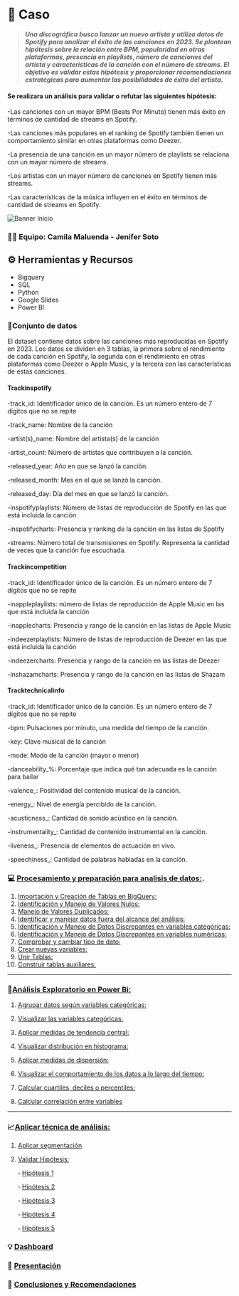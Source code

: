 # 📝 **Caso**
>***Una discográfica busca lanzar un nuevo artista y utiliza datos de Spotify para analizar el éxito de las canciones en 2023. Se plantean hipótesis sobre la relación entre BPM, popularidad en otras plataformas, presencia en playlists, número de canciones del artista y características de la canción con el número de streams. El objetivo es validar estas hipótesis y proporcionar recomendaciones estratégicas para aumentar las posibilidades de éxito del artista.***

#### Se realizara un análisis para validar o refutar las siguientes hipótesis:

-Las canciones con un mayor BPM (Beats Por Minuto) tienen más éxito en términos de cantidad de streams en Spotify.

-Las canciones más populares en el ranking de Spotify también tienen un comportamiento similar en otras plataformas como Deezer.

-La presencia de una canción en un mayor número de playlists se relaciona con un mayor número de streams.

-Los artistas con un mayor número de canciones en Spotify tienen más streams.

-Las características de la música influyen en el éxito en términos de cantidad de streams en Spotify.


![Banner Inicio](https://github.com/jesolav/Validaci-n-Hip-tesis_Proyecto-2/assets/172732181/477b6121-2b2c-4161-9746-c69fd11e7ed8)


### 🤜🤛 Equipo: Camila Maluenda - Jenifer Soto

## ⚙️ Herramientas y Recursos
- Bigquery
- SQL
- Python
- Google Slides
- Power BI

### 📄Conjunto de datos
El dataset contiene datos sobre las canciones más reproducidas en Spotify en 2023. Los datos se dividen en 3 tablas, la primera sobre el rendimiento de cada canción en Spotify, la segunda con el rendimiento en otras plataformas como Deezer o Apple Music, y la tercera con las características de estas canciones.

#### **Trackinspotify**

-track_id: Identificador único de la canción. Es un número entero de 7 dígitos que no se repite

-track_name: Nombre de la canción

-artist(s)_name: Nombre del artista(s) de la canción

-artist_count: Número de artistas que contribuyen a la canción.

-released_year: Año en que se lanzó la canción.

-released_month: Mes en el que se lanzó la canción.

-released_day: Día del mes en que se lanzó la canción.

-inspotifyplaylists: Número de listas de reproducción de Spotify en las que está incluida la canción

-inspotifycharts: Presencia y ranking de la canción en las listas de Spotify

-streams: Número total de transmisiones en Spotify. Representa la cantidad de veces que la canción fue escuchada.

#### **Trackincompetition**

-track_id: Identificador único de la canción. Es un número entero de 7 dígitos que no se repite

-inappleplaylists: número de listas de reproducción de Apple Music en las que está incluida la canción

-inapplecharts: Presencia y rango de la canción en las listas de Apple Music

-indeezerplaylists: Número de listas de reproducción de Deezer en las que está incluida la canción

-indeezercharts: Presencia y rango de la canción en las listas de Deezer

-inshazamcharts: Presencia y rango de la canción en las listas de Shazam


#### **Tracktechnicalinfo**

-track_id: Identificador único de la canción. Es un número entero de 7 dígitos que no se repite

-bpm: Pulsaciones por minuto, una medida del tiempo de la canción.

-key: Clave musical de la canción

-mode: Modo de la canción (mayor o menor)

-danceability_%: Porcentaje que indica qué tan adecuada es la canción para bailar

-valence_: Positividad del contenido musical de la canción.

-energy_: Nivel de energía percibido de la canción.

-acusticness_: Cantidad de sonido acústico en la canción.

-instrumentality_: Cantidad de contenido instrumental en la canción.

-liveness_: Presencia de elementos de actuación en vivo.

-speechiness_: Cantidad de palabras habladas en la canción.

### 💻 [Procesamiento y preparación para analisis de datos:](https://github.com/jesolav/Validaci-n-Hip-tesis_Proyecto-2/tree/8b49998a8745a5f15fb7156893002e8308d5197f/1.%20Procesar%20y%20preparar%20base%20de%20datos).

1. [Importación y Creación de Tablas en BigQuery:](https://github.com/jesolav/Validaci-n-Hip-tesis_Proyecto-2/blob/8b49998a8745a5f15fb7156893002e8308d5197f/1.%20Procesar%20y%20preparar%20base%20de%20datos/1.%20Conectarimportar%20datos%20a%20otras%20herramientas.md#1-conectarimportar-datos-a-otras-herramientas)
2. [Identificación y Manejo de Valores Nulos:](https://github.com/jesolav/Validaci-n-Hip-tesis_Proyecto-2/blob/8b49998a8745a5f15fb7156893002e8308d5197f/1.%20Procesar%20y%20preparar%20base%20de%20datos/2.%20Identificar%20y%20manejar%20valores%20nulos.md)
3. [Manejo de Valores Duplicados:](https://github.com/jesolav/Validaci-n-Hip-tesis_Proyecto-2/blob/8b49998a8745a5f15fb7156893002e8308d5197f/1.%20Procesar%20y%20preparar%20base%20de%20datos/3.%20Manejo%20Duplicados.md)
4. [Identificar y manejar datos fuera del alcance del análisis:](https://github.com/jesolav/Validaci-n-Hip-tesis_Proyecto-2/blob/8b49998a8745a5f15fb7156893002e8308d5197f/1.%20Procesar%20y%20preparar%20base%20de%20datos/4.%20Identificar%20y%20manejar%20datos%20fuera%20del%20alcance%20del%20analisis.md)
5. [Identificación y Manejo de Datos Discrepantes en variables categóricas:](https://github.com/jesolav/Validaci-n-Hip-tesis_Proyecto-2/blob/8b49998a8745a5f15fb7156893002e8308d5197f/1.%20Procesar%20y%20preparar%20base%20de%20datos/5.%20Identificacion%20y%20Manejo%20de%20Datos%20Discrepantes%20en%20variables%20categoricas.md)
6. [Identificación y Manejo de Datos Discrepantes en variables numéricas:](https://github.com/jesolav/Validaci-n-Hip-tesis_Proyecto-2/blob/8b49998a8745a5f15fb7156893002e8308d5197f/1.%20Procesar%20y%20preparar%20base%20de%20datos/6.%20Identificacion%20y%20Manejo%20de%20Datos%20Discrepantes%20en%20Variables%20Numericas.md)
7. [Comprobar y cambiar tipo de dato:](https://github.com/jesolav/Validaci-n-Hip-tesis_Proyecto-2/blob/8b49998a8745a5f15fb7156893002e8308d5197f/1.%20Procesar%20y%20preparar%20base%20de%20datos/7.%20Comprobar%20y%20cambiar%20tipo%20de%20dato.md)
8. [Crear nuevas variables:](https://github.com/jesolav/Validaci-n-Hip-tesis_Proyecto-2/blob/8b49998a8745a5f15fb7156893002e8308d5197f/1.%20Procesar%20y%20preparar%20base%20de%20datos/8.%20Crear%20nuevas%20variables.md)
9. [Unir Tablas:](https://github.com/jesolav/Validaci-n-Hip-tesis_Proyecto-2/blob/8b49998a8745a5f15fb7156893002e8308d5197f/1.%20Procesar%20y%20preparar%20base%20de%20datos/9.%20Unir%20Tablas.md)
10. [Construir tablas auxiliares:](https://github.com/jesolav/Validaci-n-Hip-tesis_Proyecto-2/blob/8b49998a8745a5f15fb7156893002e8308d5197f/1.%20Procesar%20y%20preparar%20base%20de%20datos/10.%20Construir%20tablas%20auxiliares.md)


---------------------------------------------------------------------------------------------------------------------------------------------------------------------------

### 🔎[Análisis Exploratorio en Power Bi:](https://github.com/jesolav/Validaci-n-Hip-tesis_Proyecto-2/tree/c7893cc200d8e0ee01b9d5c5544266f23a79e4be/2.%20Analisis%20Exploratorio)

1. [Agrupar datos según variables categóricas:](https://github.com/jesolav/Validaci-n-Hip-tesis_Proyecto-2/blob/4bddd705f73a0c8db6236dc3598a2f7144ead456/2.%20Analisis%20Exploratorio/1.%20Agrupar%20datos%20segun%20variables%20categoricas.md)

2. [Visualizar las variables categóricas:](https://github.com/jesolav/Validaci-n-Hip-tesis_Proyecto-2/blob/4bddd705f73a0c8db6236dc3598a2f7144ead456/2.%20Analisis%20Exploratorio/2.%20Visualizar%20las%20variables%20categoricas.md)

3. [Aplicar medidas de tendencia central:](https://github.com/jesolav/Validaci-n-Hip-tesis_Proyecto-2/blob/4bddd705f73a0c8db6236dc3598a2f7144ead456/2.%20Analisis%20Exploratorio/3.%20Medidas%20Tendencia%20Central%2C%20Histograma.md)

4. [Visualizar distribución en histograma:](https://github.com/jesolav/Validacion_Hipotesis_Proyecto_2_Laboratoria/blob/9ab7ab7c1dd68b969a40d8f9f29e793a642e9a04/2.%20Analisis%20Exploratorio/4.%20Visualizar%20Distribucion.md)

5. [Aplicar medidas de dispersión:](https://github.com/jesolav/Validaci-n-Hip-tesis_Proyecto-2/blob/4bddd705f73a0c8db6236dc3598a2f7144ead456/2.%20Analisis%20Exploratorio/5.%20Medidas%20Tendencia%20Central%2C%20Histograma.md)

6. [Visualizar el comportamiento de los datos a lo largo del tiempo:](https://github.com/jesolav/Validaci-n-Hip-tesis_Proyecto-2/blob/c80b496a15a0bc34e6e087dfd2af3231192d1d94/2.%20Analisis%20Exploratorio/6.%20Comportamiento%20en%20el%20tiempo.md)

7. [Calcular cuartiles, deciles o percentiles:](https://github.com/jesolav/Validaci-n-Hip-tesis_Proyecto-2/blob/4bddd705f73a0c8db6236dc3598a2f7144ead456/2.%20Analisis%20Exploratorio/7.%20Calcular%20cuartiles%2C%20deciles%20o%20percentiles.md)

8. [Calcular correlación entre variables](https://github.com/jesolav/Validaci-n-Hip-tesis_Proyecto-2/blob/4bddd705f73a0c8db6236dc3598a2f7144ead456/2.%20Analisis%20Exploratorio/8.%20Calcular%20correlacion%20entre%20variables.md)

---------------------------------------------------------------------------------------------------------------------------------------------------------------------------

### 📈[Aplicar técnica de análisis:](https://github.com/jesolav/Validaci-n-Hip-tesis_Proyecto-2/tree/4bddd705f73a0c8db6236dc3598a2f7144ead456/3.%20Aplicar%20t%C3%A9cnica%20de%20analisis)

1. [Aplicar segmentación](https://github.com/jesolav/Validaci-n-Hip-tesis_Proyecto-2/blob/4bddd705f73a0c8db6236dc3598a2f7144ead456/3.%20Aplicar%20t%C3%A9cnica%20de%20analisis/1.%20Aplicar%20segmentaci%C3%B3n.md)
2. [Validar Hipótesis:](https://github.com/jesolav/Validaci-n-Hip-tesis_Proyecto-2/tree/4bddd705f73a0c8db6236dc3598a2f7144ead456/3.%20Aplicar%20t%C3%A9cnica%20de%20analisis/2.%20Validar%20Hipotesis)

   ▫️ [Hipótesis 1](https://github.com/jesolav/Validaci-n-Hip-tesis_Proyecto-2/blob/4bddd705f73a0c8db6236dc3598a2f7144ead456/3.%20Aplicar%20t%C3%A9cnica%20de%20analisis/2.%20Validar%20Hipotesis/Hipotesis%201.md)

   ▫️ [Hipótesis 2](https://github.com/jesolav/Validaci-n-Hip-tesis_Proyecto-2/blob/4bddd705f73a0c8db6236dc3598a2f7144ead456/3.%20Aplicar%20t%C3%A9cnica%20de%20analisis/2.%20Validar%20Hipotesis/Hipotesis%202.md)

   ▫️ [Hipótesis 3](https://github.com/jesolav/Validaci-n-Hip-tesis_Proyecto-2/blob/4bddd705f73a0c8db6236dc3598a2f7144ead456/3.%20Aplicar%20t%C3%A9cnica%20de%20analisis/2.%20Validar%20Hipotesis/Hipotesis%203.md)

   ▫️ [Hipótesis 4](https://github.com/jesolav/Validaci-n-Hip-tesis_Proyecto-2/blob/4bddd705f73a0c8db6236dc3598a2f7144ead456/3.%20Aplicar%20t%C3%A9cnica%20de%20analisis/2.%20Validar%20Hipotesis/Hipotesis%204.md)

   ▫️ [Hipótesis 5](https://github.com/jesolav/Validaci-n-Hip-tesis_Proyecto-2/blob/4bddd705f73a0c8db6236dc3598a2f7144ead456/3.%20Aplicar%20t%C3%A9cnica%20de%20analisis/2.%20Validar%20Hipotesis/Hipotesis%205.md)


### 💡 [Dashboard](https://github.com/jesolav/Validaci-n-Hip-tesis_Proyecto-2/blob/b3cb28c4dbe7f099fe7eb7c714929595bfc9b9fa/Dashboard/Dashboard.png)

### 📰 [Presentación](https://docs.google.com/presentation/d/1x2_PyCh8oEQtllJ6JSGCokPfodCse9bDLlxOiNILTCY/edit?usp=sharing)

### 🧩 [Conclusiones y Recomendaciones](https://github.com/jesolav/Validacion_Hipotesis_Proyecto_2_Laboratoria/blob/501156e0312f89fd7f435c83293669fe4884e2f8/Conclusiones%20y%20Recomendaciones/Conclusiones.md)

